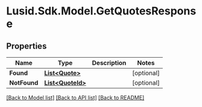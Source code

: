 
# Lusid.Sdk.Model.GetQuotesResponse

## Properties

Name | Type | Description | Notes
------------ | ------------- | ------------- | -------------
**Found** | [**List&lt;Quote&gt;**](Quote.md) |  | [optional] 
**NotFound** | [**List&lt;QuoteId&gt;**](QuoteId.md) |  | [optional] 

[[Back to Model list]](../README.md#documentation-for-models)
[[Back to API list]](../README.md#documentation-for-api-endpoints)
[[Back to README]](../README.md)

